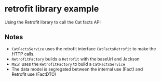 # retrofit library example

Using the Retrofit library to call the Cat facts API

## Notes

* ```CatFactsService``` uses the  retrofit interface ```CatFactsRetrofit``` to make the HTTP calls.
* ```RetrofitFactory``` builds a ```Retrofit``` with the baseUrl and Jackson
* ```Main``` uses the ```RetrofitFactory``` to build a ```CatFactsService```
* The data model is segregated between the internal use (Fact) and Retrofit use (FactDTO)
